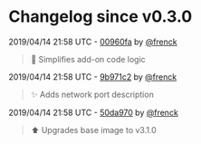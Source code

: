 # Changelog since v0.3.0

2019/04/14 21:58 UTC - [00960fa](https://github.com/hassio-addons/addon-adb/commit/00960fa9e7a4b5881aa78397494cd8937b3d0ca8) by [@frenck](https://github.com/frenck)
> :hammer: Simplifies add-on code logic 

2019/04/14 21:58 UTC - [9b971c2](https://github.com/hassio-addons/addon-adb/commit/9b971c29a1dee804eb84890d9d67bf32b6aa8d21) by [@frenck](https://github.com/frenck)
> :sparkles: Adds network port description 

2019/04/14 21:58 UTC - [50da970](https://github.com/hassio-addons/addon-adb/commit/50da97076c41af809c62b7bff8621a076090cee7) by [@frenck](https://github.com/frenck)
> :arrow_up: Upgrades base image to v3.1.0 

